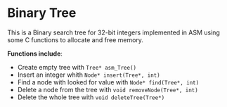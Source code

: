 # Binary  Tree
This is a Binary search tree for 32-bit integers implemented in ASM using some C functions to allocate and free memory.

**Functions include**:
* Create empty tree with `Tree* asm_Tree()`
* Insert an integer whith `Node* insert(Tree*, int)`
* Find a node with looked for value with `Node* find(Tree*, int)`
* Delete a node from the tree with `void removeNode(Tree*, int)`
* Delete the whole tree with `void deleteTree(Tree*)`
